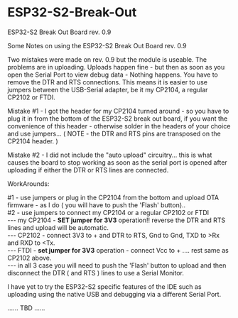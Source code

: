 # ESP32-S2-Break-Out
ESP32-S2 Break Out Board rev. 0.9

Some Notes on using the ESP32-S2 Break Out Board rev. 0.9

Two mistakes were made on rev. 0.9 but the module is useable. The problems are in uploading.  Uploads happen fine - but then as soon as you open the Serial Port to view debug data - Nothing happens.  You have to remove the DTR and RTS connections.  This means it is easier to use jumpers between the USB-Serial adapter, be it my CP2104, a regular CP2102 or FTDI.

Mistake #1 - I got the header for my CP2104 turned around - so you have to plug it in from the bottom of the ESP32-S2 break out board, if you want the convenience of this header - otherwise solder in the headers of your choice and use jumpers... ( NOTE - the DTR and RTS pins are transposed on the CP2104 header. )

Mistake #2 - I did not include the "auto upload" circuitry...  this is what causes the board to stop working as soon as the serial port is opened after uploading if either the DTR or RTS lines are connected.

WorkArounds:

#1 - use jumpers or plug in the CP2104 from the bottom and upload OTA firmware - as I do ( you will have to push the 'Flash' button)..<br>
#2 - use jumpers to connect my CP2104 or a regular CP2102 or FTDI<br>
  ---  my CP2104 - <b>SET jumper for 3V3</b> operation!! reverse the DTR and RTS lines and upload will be automatic.<br>
  ---  CP2102    - connect 3V3 to + and DTR to RTS, Gnd to Gnd, TXD to >Rx and RXD to <Tx.<br>
  ---  FTDI      - <b>set jumper for 3V3</b> operation - connect Vcc to + .... rest same as CP2102 above.<br>
  ---  in all 3 case you will need to push the 'Flash' button to upload and then disconnect the DTR ( and RTS ) lines to use a Serial Monitor.<br>
    
I have yet to try the ESP32-S2 specific features of the IDE such as uploading using the native USB and debugging via a different Serial Port.<br>

...... TBD    ......
